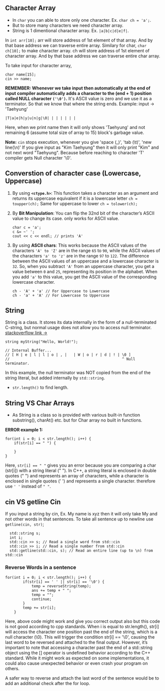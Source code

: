 ## Character Array
- In `char` you can able to store only one character. Ex. `char ch = 'a';`.
- But to store many characters we need character array.
- String is 1 dimentional character array. Ex. `|a|b|c|d|e|f|`.

In `int arr[10];` arr will store address of 1st element of that array. And by that base address we can traverse entire array.
Similary for char,
`char ch[10];` to make character array. ch will store address of 1st element of character array. And by that base address we can traverse entire char array.

To take input for character array,
```
char name[15];
cin >> name;
```

**REMEMBER: Whenever we take input then automatically at the end of input compiler automatically adds a character to the (end + 1) position called NULL character `('\0')`.** It's ASCII value is zero and we use it as a terminator. So that we know that where the string ends.
Example: 
input -> 'Taehyung'
```
|T|a|e|h|y|u|n|g|\0| | | | | | |
```
Here, when we print name then it will only shows 'Taehyung' and not remaining 6 (assume total size of array to 15) block's garbage value.

**Note:** `cin` stops execution, whenever you give 'space (_)', 'tab (\t)', 'new line(\n)'
If you give input as "Kim Taehyung" then it will only print "Kim" and not next word "Taehyung". Because before reaching to character 'T' compiler gets Null character '\0'.


## Converstion of character case (Lowercase, Uppercase)
1. By using **`<ctype.h>`**:
    This function takes a character as an argument and returns its uppercase equivalent if it is a lowercase letter `ch = toupper(ch);`
    Same for uppercase to lower `ch = tolower(ch);`

2. By **Bit Manipulation**:
    You can flip the 32nd bit of the character’s ASCII value to change its case. only works for ASCII value.
    ```
    char c = 'a';
    c &= ~' ';
    cout << c << endl; // prints 'A'
    ```

3. By using **ASCII chars**:
    This works because the ASCII values of the characters `'A' to 'Z'` are in the range `65` to `90`, while the ASCII values of the characters `'a' to 'z'` are in the range `97` to `122`. 
    The difference between the ASCII values of an uppercase and a lowercase character is `32`. So, when you subtract `'A'` from an uppercase character, you get a value between `0` and `25`, representing its position in the alphabet. 
    When you add `'a'` to this value, you get the ASCII value of the corresponding lowercase character.
    ```
    ch - 'A' + 'a' // For Uppercase to Lowercase
    ch - 'a' + 'A' // For Lowercase to Uppercase
    ```


## String
String is a class. It stores its data internally in the form of a null-terminated C-string, but normal usage does not allow you to access null terminator.
<a href="https://stackoverflow.com/questions/40716515/do-stdstrings-end-in-0-when-initialized-with-a-string-literal">stackoverflow link -> </a>

```
string myString("Hello, World!");

// Internal Buffer...
// [ H | e | l | l | o | , |   | W | o | r | d | ! | \0 ]
//                                                   ^ Null terminator.
```
In this example, the null terminator was NOT copied from the end of the string literal, but added internally by `std::string`.

- `str.length()` to find length.


## String VS Char Arrays
- As String is a class so is provided with various built-in function substring(), charAt() etc. but for Char array no built in functions.


**ERROR example 1:**
```
for(int i = 0; i < str.length(); i++) {
    if(str[i] == " ") {
        
    }
}
```
Here, `str[i] == " "` gives you an error because you are comparing a char (str[i]) with a string literal (" "). In C++, a string literal is enclosed in double quotes (" ") and represents an array of characters, while a character is enclosed in single quotes (' ') and represents a single character. therefore use `' '` instead of `" "`.


## cin VS getline Cin

If you input a string by cin,
Ex. My name is xyz then it will only take My and not other words in that sentences.
To take all sentence up to newline use `getline(cin, str)`;

```
  std::string s;
  int i;
  std::cin >> s; // Read a single word from std::cin
  std::cin >> i; // Read a single number from std::cin
  std::getline(std::cin, s); // Read an entire line (up to \n) from std::cin
```

### Reverse Words in a sentence
```
for(int i = 0; i < str.length(); i++) { 
        if(str[i] == ' ' || str[i] == '\0') { 
            temp = reverseString(temp);
            ans += temp + " ";
            temp = "";
            continue;
        }
        temp += str[i];
    }
```

Here, above code might work and give you correct output also but this code is not good according to cpp standards.
When i is equal to str.length(), str[i] will access the character one position past the end of the string, which is a null character (\0). This will trigger the condition str[i] == '\0', causing the last word to be reversed and attached to the final output.
However, it’s important to note that accessing a character past the end of a std::string object using the [] operator is undefined behavior according to the C++ standard. While it might work as expected on some implementations, it could also cause unexpected behavior or even crash your program on others.

A safer way to reverse and attach the last word of the sentence would be to add an additional check after the for loop.